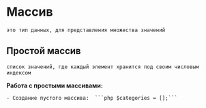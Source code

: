 # Массив 
 `это тип данных, для представления множества значений`

## Простой массив 
 `список значений, где каждый элемент хранится под своим числовым индексом`  

 **Работа с простыми массивами:**  

 	- Создание пустого массива:  ```php $categories = [];```
